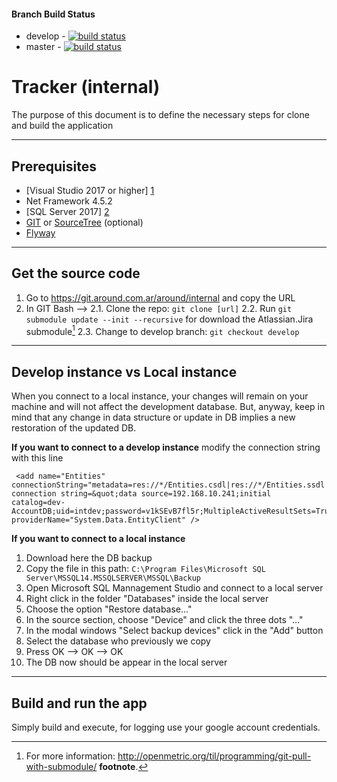 #### Branch Build Status ####
 
- develop - [![build status](https://git.around.com.ar/around/internal/badges/develop/build.svg)](https://git.around.com.ar/around/internal/commits/develop)
- master - [![build status](https://git.around.com.ar/around/internal/badges/master/build.svg)](https://git.around.com.ar/around/internal/commits/master)

Tracker (internal)
===================

The purpose of this document is to define the necessary steps for clone and build the application

----------


Prerequisites
-------------

 - [Visual Studio 2017 or higher] [1]
 - Net Framework 4.5.2
 - [SQL Server 2017] [2]
 - [GIT][3] or [SourceTree][4] (optional)
 - [Flyway][5]

----------


Get the source code
-------------

 1. Go to https://git.around.com.ar/around/internal and copy the URL
 2. In GIT Bash --> 
	 2.1. Clone the repo: `git clone [url]`
	 2.2. Run `git submodule update --init --recursive` for download the Atlassian.Jira submodule[^footnote]
	 2.3. Change to develop branch: `git checkout develop`
 
[^footnote]: For more information:  http://openmetric.org/til/programming/git-pull-with-submodule/ **footnote**.
 ----------
 


Develop instance vs Local instance
-------------
When you connect to a local instance, your changes will remain on your machine and will not affect the development database.
But, anyway, keep in mind that any change in data structure or update in DB implies a new restoration of the updated DB.

 **If you want to connect to a develop instance** modify the connection string with this line
 
```
 <add name="Entities" connectionString="metadata=res://*/Entities.csdl|res://*/Entities.ssdl|res://*/Entities.msl;provider=System.Data.SqlClient;provider connection string=&quot;data source=192.168.10.241;initial catalog=dev-AccountDB;uid=intdev;password=v1kSEvB7fl5r;MultipleActiveResultSets=True&quot;" providerName="System.Data.EntityClient" />
```
**If you want to connect to a local instance**

 1. Download here the DB backup
 2. Copy the file in this path: `C:\Program Files\Microsoft SQL Server\MSSQL14.MSSQLSERVER\MSSQL\Backup`
 3. Open Microsoft SQL Mannagement Studio and connect to a local server
 4. Right click in the folder "Databases" inside the local server
 5. Choose the option "Restore database..."
 6. In the source section, choose "Device" and click the three dots "..."
 7. In the modal windows "Select backup devices" click in the "Add" button
 8. Select the database who previously we copy
 9. Press OK --> OK --> OK
 10. The DB now should be appear in the local server 
 ----------



Build and run the app
-------------
Simply build and execute, for logging use your google account credentials.

  [1]: https://visualstudio.microsoft.com/downloads/
  [2]: https://www.microsoft.com/es-es/sql-server/sql-server-downloads
  [3]: https://git-scm.com/
  [4]: https://www.sourcetreeapp.com/
  [5]: https://flywaydb.org/download/
